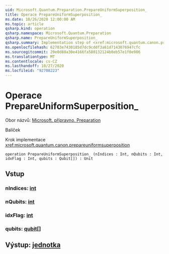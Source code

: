 ```yaml
---
uid: Microsoft.Quantum.Preparation.PrepareUniformSuperposition_
title: Operace PrepareUniformSuperposition_
ms.date: 10/26/2020 12:00:00 AM
ms.topic: article
qsharp.kind: operation
qsharp.namespace: Microsoft.Quantum.Preparation
qsharp.name: PrepareUniformSuperposition_
qsharp.summary: Implementation step of <xref:microsoft.quantum.canon.prepareuniformsuperposition>
ms.openlocfilehash: 62783e7430185d7dc9cddf3a61d7143076947cfc
ms.sourcegitcommit: 29e0d88a30e4166fa580132124b0eb57e1f0e986
ms.translationtype: MT
ms.contentlocale: cs-CZ
ms.lasthandoff: 10/27/2020
ms.locfileid: "92708223"
---
```

# <a name="prepareuniformsuperposition_-operation"></a>Operace PrepareUniformSuperposition_

Obor názvů: [Microsoft. přípravno. Preparation](xref:Microsoft.Quantum.Preparation)

Balíček [](https://nuget.org/packages/)


Krok implementace <xref:microsoft.quantum.canon.prepareuniformsuperposition>

```qsharp
operation PrepareUniformSuperposition_ (nIndices : Int, nQubits : Int, idxFlag : Int, qubits : Qubit[]) : Unit
```


## <a name="input"></a>Vstup

### <a name="nindices--int"></a>nIndices: [int](xref:microsoft.quantum.lang-ref.int)




### <a name="nqubits--int"></a>nQubits: [int](xref:microsoft.quantum.lang-ref.int)




### <a name="idxflag--int"></a>idxFlag: [int](xref:microsoft.quantum.lang-ref.int)




### <a name="qubits--qubit"></a>qubits: [qubit](xref:microsoft.quantum.lang-ref.qubit)[]





## <a name="output--unit"></a>Výstup: [jednotka](xref:microsoft.quantum.lang-ref.unit)

